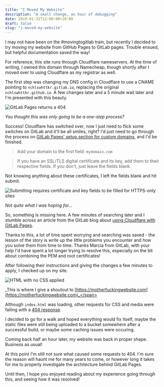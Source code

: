 ```yaml
---
title: "I Moved My Website"
description: "A small change, an hour of debugging"
date: 2019-01-31T12:00:00+10:00
draft: false
slug: "i-moved-my-website"
---
```


I may not have been on the #movingtogitlab train, but recently I decided to try moving my website from GitHub Pages to GitLab pages. Trouble ensued, but helpful documentation saved the way!

<!--more-->

For reference, this site runs through Cloudflare nameservers. At the time of writing, I owned this domain through Namecheap, though shortly after I moved over to using Cloudflare as my registrar as well.

The first step was changing my DNS config in Cloudflare to use a CNAME pointing to `nchlswhttkr.gitlab.io`, replacing the original `nchlswhttkr.github.io`. A few changes later and a 5 minute wait later and I'm presented with this beauty.

![GitLab Pages returns a 404](/media/blog/i-moved-my-website/the-classic-404.png)

<span class="center-text">_You thought this was only going to be a one-step process?_</span>

Success! Cloudflare has switched over, now I just need to flick some switches on GitLab and it'll be all smiles, right? I'd just need to go through the process on [GitLab Pages' setup section for custom domains](https://about.gitlab.com/2016/04/07/gitlab-pages-setup#custom-domains), and I'd be finished.

> Add your domain to the first field: `mydomain.com`

> If you have an SSL/TLS digital certificate and its key, add them to their respective fields. If you don't, just leave the fields blank.

Not knowing anything about these certificates, I left the fields blank and hit submit.

![Submitting requires certificate and key fields to be filled for HTTPS-only sites](/media/blog/i-moved-my-website/you-need-keys.png)

<span class="center-text">_Not quite what I was hoping for..._</span>

So, something is missing here. A few minutes of searching later and I stumble across an article from the GitLab blog about [using Cloudflare with GitLab Pages](https://about.gitlab.com/2017/02/07/setting-up-gitlab-pages-with-cloudflare-certificates).

Thanks to this, a lot of time spent worrying and searching was saved - the lesson of the story is write up the little problems you encounter and how you solve them from time to time. Thanks Marcia from GitLab, with your help I'd have spent a lot longer trying to resolve this, especially on the bit about combining the PEM and root certificates!

After following their instructions and giving the changes a few minutes to apply, I checked up on my site.

![HTML with no CSS applied](/media/blog/i-moved-my-website/css-not-required.png)

<span class="center-text">_This is where I give a shoutout to [https://motherfuckingwebsite.com](https://motherfuckingwebsite.com)_</span>

Although `index.html` was loading, other requests for CSS and media were failing with a [404 response](https://httpstatusdogs.com/404).

I decided to go for a walk and hoped everything would fix itself, maybe the static files were still being uploaded to a bucket somewhere after a successful build, or maybe some caching issues were occuring.

Coming back half an hour later, my website was back in proper shape. Business as usual!

At this point I'm still not sure what caused some requests to 404. I'm sure the reason will haunt me for many years to come, or however long it takes for me to properly investigate the architecture behind GitLab Pages.

Until then, I hope you enjoyed reading about my experience going through this, and seeing how it was resolved!
